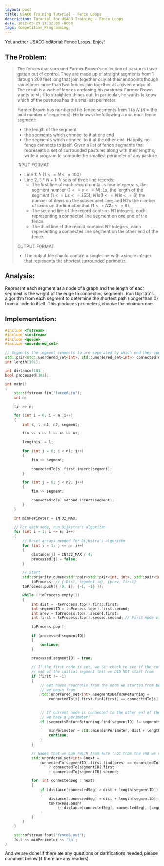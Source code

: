 ```yaml
---
layout: post
title: USACO Training Tutorial - Fence Loops
description: Tutorial for USACO Training - Fence Loops
date: 2022-05-29 17:32:00 -0000
tags: Competitive_Programming
---
```


Yet another USACO editorial: Fence Loops. Enjoy!

## The Problem:

> The fences that surround Farmer Brown's collection of pastures have gotten out of control. They are made up of straight segments from 1 through 200 feet long that join together only at their endpoints though sometimes more than two fences join together at a given endpoint. The result is a web of fences enclosing his pastures. Farmer Brown wants to start to straighten things out. In particular, he wants to know which of the pastures has the smallest perimeter.
> 
> Farmer Brown has numbered his fence segments from $1$ to $N$ ($N$ = the total number of segments). He knows the following about each fence segment: 
> - the length of the segment
> - the segments which connect to it at one end
> - the segments which connect to it at the other end.
> Happily, no fence connects to itself.
> Given a list of fence segments that represents a set of surrounded pastures along with their lengths, write a program to compute the smallest perimeter of any pasture. 
>
> INPUT FORMAT
> - Line $1$:	$N$ $(1 <= N <= 100)$
> - Line $2..3*N+1$: $N$ sets of three line records:
>   - The first line of each record contains four integers: s, the segment number $(1 <= s <= N)$; $Ls$, the length of the segment $(1 <= Ls <= 255)$; $N1s (1 <= N1s <= 8)$ the number of items on the subsequent line; and $N2s$ the number of items on the line after that $(1 <= N2s <= 8)$.
>   - The second line of the record contains $N1$ integers, each representing a connected line segment on one end of the fence.
>   - The third line of the record contains $N2$ integers, each representing a connected line segment on the other end of the fence.
> 
> OUTPUT FORMAT
> - The output file should contain a single line with a single integer that represents the shortest surrounded perimeter.

## Analysis:

Represent each segment as a node of a graph and the length of each segment is the weight of the edge to connecting segments. Run Dijkstra's algorithm from each segment to determine the shortest path (longer than 0) from a node to itself. This produces perimeters, choose the minimum one.

## Implementation:
<!-- {% raw %} -->
```cpp
#include <fstream>
#include <iostream>
#include <queue>
#include <unordered_set>

// Segments the segment connects to are seperated by which end they connect to, {front, end}
std::pair<std::unordered_set<int>, std::unordered_set<int>> connectedTo[101];
int length[101];

int distance[101];
bool processed[101];

int main()
{
    std::ifstream fin("fence6.in");
    int n;

    fin >> n;

    for (int i = 0; i < n; i++)
    {
        int s, l, n1, n2, segment;

        fin >> s >> l >> n1 >> n2;

        length[s] = l;

        for (int j = 0; j < n1; j++)
        {
            fin >> segment;

            connectedTo[s].first.insert(segment);
        }

        for (int j = 0; j < n2; j++)
        {
            fin >> segment;

            connectedTo[s].second.insert(segment);
        }
    }

    int minPerimeter = INT32_MAX;
    
    // For each node, run Dijkstra's algorithm
    for (int i = 1; i <= n; i++)
    {
        // Reset arrays needed for Dijkstra's algorithm
        for (int j = 1; j <= n; j++)
        {
            distance[j] = INT32_MAX / 4;
            processed[j] = false;
        }
        
        // Start
        std::priority_queue<std::pair<std::pair<int, int>, std::pair<int, int>>>
            toProcess; // {-Dist, segment id}, {prev, first}
        toProcess.push({ {0, i}, {-1, -1} });

        while (!toProcess.empty())
        {
            int dist = -toProcess.top().first.first;
            int segmentID = toProcess.top().first.second;
            int prev = toProcess.top().second.first;
            int first = toProcess.top().second.second; // First node visited after starting node

            toProcess.pop();

            if (processed[segmentID])
            {
                continue;
            }

            processed[segmentID] = true;
            
            // If the first node is set, we can check to see if the current node connects to the 
            // end of the initial segment that we DID NOT start from
            if (first != -1)
            {
                // Get nodes reachable from the node we started from but NOT from the end of the segment
                // we began from
                std::unordered_set<int> &segmentsBeforeReturning =
                    connectedTo[i].first.find(first) == connectedTo[i].first.end() ? connectedTo[i].first
                                                                                   : connectedTo[i].second;
                
                // If current node is connected to the other end of the segment we started from
                // we have a perimeter!
                if (segmentsBeforeReturning.find(segmentID) != segmentsBeforeReturning.end())
                {
                    minPerimeter = std::min(minPerimeter, dist + length[segmentID]);
                    continue;
                }
            }
            
            // Nodes that we can reach from here (not from the end we came from)
            std::unordered_set<int> &next =
                connectedTo[segmentID].first.find(prev) == connectedTo[segmentID].first.end()
                    ? connectedTo[segmentID].first
                    : connectedTo[segmentID].second;

            for (int connectedSeg : next)
            {
                if (distance[connectedSeg] > dist + length[segmentID])
                {
                    distance[connectedSeg] = dist + length[segmentID];
                    toProcess.push(
                        {{-distance[connectedSeg], connectedSeg}, {segmentID, (first == -1) ? connectedSeg : first}});
                }
            }
        }
    }

    std::ofstream fout("fence6.out");
    fout << minPerimeter << '\n';
}
```
<!-- {% endraw %}) -->

And we are done! If there are any questions or clarifications needed, please comment below (if there are any readers).

